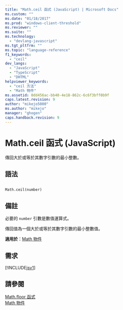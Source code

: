 ```yaml
---
title: "Math.ceil 函式 (JavaScript) | Microsoft Docs"
ms.custom: ""
ms.date: "01/18/2017"
ms.prod: "windows-client-threshold"
ms.reviewer: ""
ms.suite: ""
ms.technology: 
  - "devlang-javascript"
ms.tgt_pltfrm: ""
ms.topic: "language-reference"
f1_keywords: 
  - "ceil"
dev_langs: 
  - "JavaScript"
  - "TypeScript"
  - "DHTML"
helpviewer_keywords: 
  - "ceil 方法"
  - "Math 物件"
ms.assetid: 0dd456ac-bb40-4e18-862c-6c6f3bff0b9f
caps.latest.revision: 9
author: "mikejo5000"
ms.author: "mikejo"
manager: "ghogen"
caps.handback.revision: 9
---
```

# Math.ceil 函式 (JavaScript)
傳回大於或等於其數字引數的最小整數。  
  
## 語法  
  
```  
  
Math.ceil(number)   
```  
  
## 備註  
 必要的 `number` 引數是數值運算式。  
  
 傳回值為一個大於或等於其數字引數的最小整數值。  
  
 **適用於**：[Math 物件](../../javascript/reference/math-object-javascript.md)  
  
## 需求  
 [!INCLUDE[jsv1](../../javascript/misc/includes/jsv1-md.md)]  
  
## 請參閱  
 [Math.floor 函式](../../javascript/reference/math-floor-function-javascript.md)   
 [Math 物件](../../javascript/reference/math-object-javascript.md)